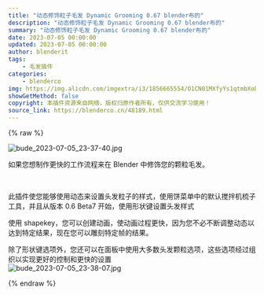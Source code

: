 ```yaml
---
title: "动态修饰粒子毛发 Dynamic Grooming 0.67 blender布的"
description: "动态修饰粒子毛发 Dynamic Grooming 0.67 blender布的"
summary: "动态修饰粒子毛发 Dynamic Grooming 0.67 blender布的"
date: 2023-07-05 00:00:00
updated: 2023-07-05 00:00:00
author: blenderit
tags: 
    - 毛发插件
categories:
    - blenderco
img: https://img.alicdn.com/imgextra/i3/1856665554/O1CN01MXfyYs1qtmbXoDPzZ_!!1856665554.jpg
showGetMethod: false
copyright: 本插件资源来自网络，版权归原作者所有，仅供交流学习使用！
source_link: https://blenderco.cn/48189.html
---
```


{% raw %}
<p><img src="https://img.alicdn.com/imgextra/i3/1856665554/O1CN01MXfyYs1qtmbXoDPzZ_!!1856665554.jpg" alt="bude_2023-07-05_23-37-40.jpg"></p><p>如果您想制作更快的工作流程来在 Blender 中修饰您的颗粒毛发。</p><p> </p><p>此插件使您能够使用动态来设置头发粒子的样式，使用饼菜单中的默认搅拌机梳子工具，并且从版本 0.6 Beta7 开始，使用形状键设置头发样式</p><p>使用 shapekey，您可以创建动画，使动画过程更快，因为您不必不断调整动态以达到特定结果，现在您可以雕刻特定帧的结果。</p><p>除了形状键选项外，您还可以在面板中使用大多数头发颗粒选项，这些选项经过组织以实现更好的控制和更快的设置<br>
<img src="https://img.alicdn.com/imgextra/i1/1856665554/O1CN01kKiJZ81qtmbcTOkhm_!!1856665554.jpg" alt="bude_2023-07-05_23-38-07.jpg"></p>
<div style="display: none">blenderco</div>
{% endraw %}